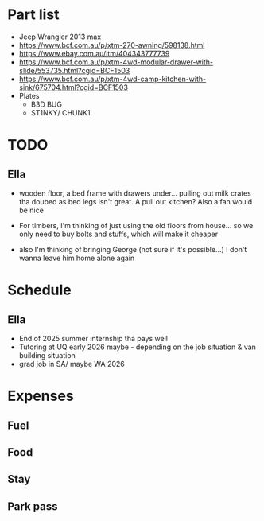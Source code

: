# Part list
- Jeep Wrangler 2013 max
- https://www.bcf.com.au/p/xtm-270-awning/598138.html
- https://www.ebay.com.au/itm/404343777739
- https://www.bcf.com.au/p/xtm-4wd-modular-drawer-with-slide/553735.html?cgid=BCF1503
- https://www.bcf.com.au/p/xtm-4wd-camp-kitchen-with-sink/675704.html?cgid=BCF1503
- Plates
	- B3D BUG
	- ST1NKY/ CHUNK1

# TODO
## Ella
- wooden floor, a bed frame with drawers under... pulling out milk crates tha doubed as bed legs isn't great. A pull out kitchen? Also a fan would be nice

- For timbers, I'm thinking of just using the old floors from house... so we only need to buy bolts and stuffs, which will make it cheaper

- also I'm thinking of bringing George (not sure if it's possible...) I don't wanna leave him home alone again


# Schedule

## Ella
- End of 2025 summer internship tha pays well
- Tutoring at UQ early 2026 maybe - depending on the job situation & van building situation
- grad job in SA/ maybe WA 2026


# Expenses
## Fuel

## Food

## Stay

## Park pass
